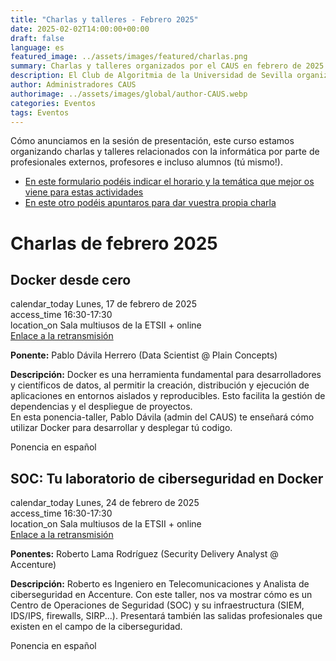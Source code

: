 ```yaml
---
title: "Charlas y talleres - Febrero 2025"
date: 2025-02-02T14:00:00+00:00
draft: false
language: es
featured_image: ../assets/images/featured/charlas.png
summary: Charlas y talleres organizados por el CAUS en febrero de 2025. Se trata de ponencias sobre informática tanto de profesionales como de estudiantes.
description: El Club de Algoritmia de la Universidad de Sevilla organiza una serie de charlas y talleres prácticos en temas de informática, dirigidos por expertos de la industria, profesores y estudiantes de la propia universidad. Estas actividades ofrecen una excelente oportunidad para profundizar en diversos temas y habilidades en programación y algoritmia, además de promover el intercambio de conocimientos entre la comunidad académica ¡Anímate a participar y contribuir con tus propias ideas!
author: Administradores CAUS
authorimage: ../assets/images/global/author-CAUS.webp
categories: Eventos
tags: Eventos
---
```


Cómo anunciamos en la sesión de presentación, este curso estamos organizando charlas y talleres relacionados con la informática por parte de profesionales externos, profesores e incluso alumnos (tú mismo!).

- [En este formulario podéis indicar el horario y la temática que mejor os viene para estas actividades](https://forms.gle/aMjuhZWht8kFMocd9)
- [En este otro podéis apuntaros para dar vuestra propia charla](https://forms.gle/yY9WpbA6Lof41ufa7)

<link href="https://fonts.googleapis.com/icon?family=Material+Icons" rel="stylesheet">


# Charlas de febrero 2025

<div class="space-y-6 dark:bg-gray-900 dark:text-gray-100">
  <div class="border border-gray-200 rounded-lg p-4 md:p-6 bg-white shadow-xs dark:bg-gray-800 dark:border-gray-700">
    <h2 class="text-lg font-semibold text-gray-800 dark:text-white">Docker desde cero</h2>
    <div class="mt-4 text-gray-600 dark:text-gray-300 space-y-2">
      <div class="flex items-center space-x-2">
        <span class="material-icons dark:text-gray-100">calendar_today</span>
        <span class="text-sm md:text-base">Lunes, 17 de febrero de 2025</span>
      </div>
      <div class="flex items-center space-x-2">
        <span class="material-icons dark:text-gray-100">access_time</span>
        <span class="text-sm md:text-base">16:30-17:30</span>
      </div>
      <div class="flex items-center space-x-2">
        <span class="material-icons dark:text-gray-100">location_on</span>
        <span class="text-sm md:text-base">Sala multiusos de la ETSII + online</span>
      </div>
      <div class="flex items-center space-x-2">
        <a href="https://meet.google.com/chr-pxjf-dkj">Enlace a la retransmisión</a>
      </div>
      <p class="mt-4 text-sm md:text-base text-gray-500 dark:text-gray-400"><strong>Ponente:</strong> Pablo Dávila Herrero (Data Scientist @ Plain Concepts)</p>
      <p class="text-sm md:text-base text-gray-500 dark:text-gray-400"><strong>Descripción:</strong> Docker es una herramienta fundamental para desarrolladores y científicos de datos, al permitir la creación, distribución y ejecución de aplicaciones en entornos aislados y reproducibles. Esto facilita la gestión de dependencias y el despliegue de proyectos.<br>
      En esta ponencia-taller, Pablo Dávila (admin del CAUS) te enseñará cómo utilizar Docker para desarrollar y desplegar tú codigo.</p>
      <p class="text-sm md:text-base text-gray-500 dark:text-gray-400">Ponencia en español</p>
    </div>
  </div>

  <div class="border border-gray-200 rounded-lg p-4 md:p-6 bg-white shadow-xs dark:bg-gray-800 dark:border-gray-700">
    <h2 class="text-lg font-semibold text-gray-800 dark:text-white">SOC: Tu laboratorio de ciberseguridad en Docker</h2>
    <div class="mt-4 text-gray-600 dark:text-gray-300 space-y-2">
      <div class="flex items-center space-x-2">
        <span class="material-icons dark:text-gray-100">calendar_today</span>
        <span class="text-sm md:text-base">Lunes, 24 de febrero de 2025</span>
      </div>
      <div class="flex items-center space-x-2">
        <span class="material-icons dark:text-gray-100">access_time</span>
        <span class="text-sm md:text-base">16:30-17:30</span>
      </div>
      <div class="flex items-center space-x-2">
        <span class="material-icons dark:text-gray-100">location_on</span>
        <span class="text-sm md:text-base">Sala multiusos de la ETSII + online</span>
      </div>
      <div class="flex items-center space-x-2">
        <span class="text-sm md:text-base"><a href="https://meet.google.com/mad-seuo-rad">Enlace a la retransmisión</a></span>
      </div>
      <p class="mt-4 text-sm md:text-base text-gray-500 dark:text-gray-400"><strong>Ponentes:</strong> Roberto Lama Rodríguez (Security Delivery Analyst @ Accenture)</p>
      <p class="text-sm md:text-base text-gray-500 dark:text-gray-400"><strong>Descripción:</strong> Roberto es Ingeniero en Telecomunicaciones y Analista de ciberseguridad en Accenture. Con este taller, nos va mostrar cómo es un Centro de Operaciones de Seguridad (SOC) y su infraestructura (SIEM, IDS/IPS, firewalls, SIRP...). Presentará también las salidas profesionales que existen en el campo de la ciberseguridad.</p>
      <p class="text-sm md:text-base text-gray-500 dark:text-gray-400">Ponencia en español</p>
    </div>
  </div>

</div>
